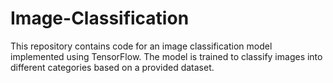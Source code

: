 # Image-Classification
This repository contains code for an image classification model implemented using TensorFlow. The model is trained to classify images into different categories based on a provided dataset.
